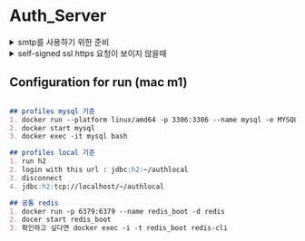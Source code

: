 # Auth_Server

<details>
<summary>smtp를 사용하기 위한 준비</summary>

## [gmail smtp 구성](https://support.google.com/a/answer/176600?hl=ko#zippy=%2Cgmail-smtp-%EC%84%9C%EB%B2%84-%EC%82%AC%EC%9A%A9%ED%95%98%EA%B8%B0)

### 현재 application.yml이 다음과 같음
```yaml
spring:
  profiles:
    active: local
    include:
      - secret #application-secret.yml에 내 smtp정보 전부 저장 (gitignore처리)
  redis:
    host: localhost
    port: 6379

server:
  ssl:
    key-store: keystore.p12
    key-store-type: PKCS12
    key-alias: saechim
    key-store-password: 940215
  http2:
    enabled: true
---

spring:
  datasource:
    url: jdbc:h2:tcp://localhost/~/authlocal
    username: sa
    password:
    driver-class-name: org.h2.Driver
  jpa:
    hibernate:
      ddl-auto: create-drop
    properties:
      hibernate:
        format_sql: true
  config:
    activate:
      on-profile: local

---

spring:
  datasource:
    url: jdbc:mysql://localhost:3306/auth
    username: root
    password: 1234
    driver-class-name: com.mysql.cj.jdbc.Driver
  jpa:
    hibernate:
      ddl-auto: create-drop
    properties:
      hibernate:
        format_sql: true
    show-sql: true
  config:
    activate:
      on-profile: mysql
```
### 따라서 application-scret.yml을 만든 후 다음과 같이 설정
```yaml
spring:
  mail:
    host: smtp.gmail.com
    port: 587
    username: ${gmail 계정}
    password: ${발급받은 비밀번호}
    properties:
      mail:
        smtp:
          auth: true
          starttls:
            enable: true
```

</details>

<details>
<summary>self-signed ssl https 요청이 보이지 않을때</summary>

### 해당 링크를 클릭로 이동 ->  chrome://flags/#allow-insecure-localhost
<img src=https://user-images.githubusercontent.com/40031858/165410707-86b0202f-c589-4afb-ae75-3c7bf176a964.png width=500px>

### Allow invalid certificates for resources loaded from localhost를 enabled.
</details>


## Configuration for run (mac m1)
```markdown

## profiles mysql 기준
1. docker run --platform linux/amd64 -p 3306:3306 --name mysql -e MYSQL_ROOT_PASSWORD=1234 -e -d mysql
2. docker start mysql
3. docker exec -it mysql bash

## profiles local 기준
1. run h2
2. login with this url : jdbc:h2:~/authlocal
3. disconnect
4. jdbc:h2:tcp://localhost/~/authlocal

## 공통 redis
1. docker run -p 6379:6379 --name redis_boot -d redis
2. docer start redis_boot
3. 확인하고 싶다면 docker exec -i -t redis_boot redis-cli
```
